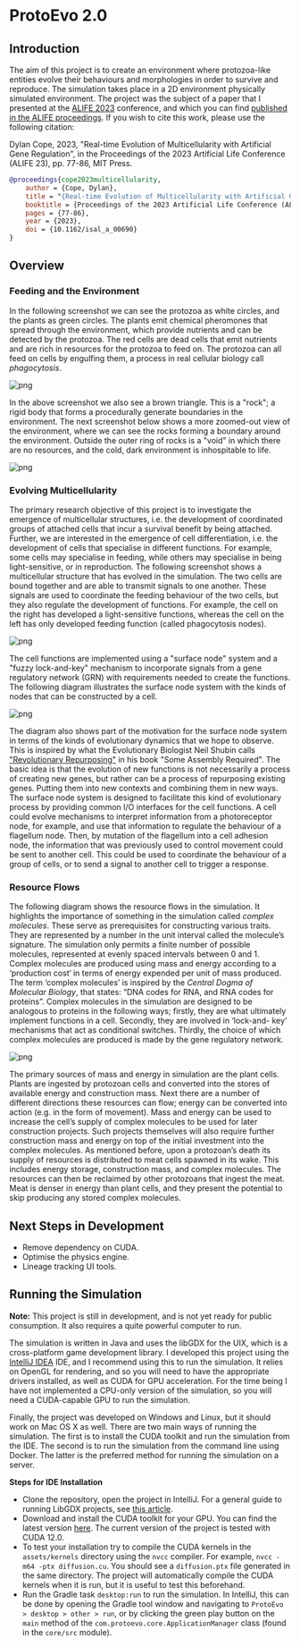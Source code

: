 # ProtoEvo 2.0

## Introduction

The aim of this project is to create an environment where protozoa-like entities evolve their behaviours
and morphologies in order to survive and reproduce.
The simulation takes place in a 2D environment physically simulated environment. The project was the subject of a
paper that I presented at the [ALIFE 2023](https://2023.alife.org/) conference, and which you can find
[published in the ALIFE proceedings](https://direct.mit.edu/isal/proceedings/isal/35/77/116930).
If you wish to cite this work, please use the following citation:

Dylan Cope, 2023, "Real-time Evolution of Multicellularity with Artificial Gene Regulation", in the
Proceedings of the 2023 Artificial Life Conference (ALIFE 23), pp. 77-86, MIT Press.

```bibtex
@proceedings{cope2023multicellularity,
    author = {Cope, Dylan},
    title = "{Real-time Evolution of Multicellularity with Artificial Gene Regulation}",
    booktitle = {Proceedings of the 2023 Artificial Life Conference (ALIFE 23)},
    pages = {77-86},
    year = {2023},
    doi = {10.1162/isal_a_00690}
}
```

## Overview

### Feeding and the Environment

In the following screenshot we can
see the protozoa as white circles, and the plants as green circles. The plants emit chemical pheromones that
spread through the environment, which provide nutrients and can be detected by the protozoa. The red cells are 
dead cells that emit nutrients and are rich in resources for the protozoa to feed on. The protozoa can all feed 
on cells by engulfing them, a process in real cellular biology call _phagocytosis_.

![png](/screenshots/feeding-close.png "Close up feeding")

In the above screenshot we also see a brown triangle. This is a "rock"; a rigid body that forms a
procedurally generate boundaries in the environment. The next screenshot below shows a more zoomed-out view
of the environment, where we can see the rocks forming a boundary around the environment. Outside the outer
ring of rocks is a "void" in which there are no resources, and the cold, dark environment is inhospitable to life.

![png](/screenshots/zoomed-out-screenshot.png "Zoomed out view of the environment")

### Evolving Multicellularity

The primary research objective of this project is to investigate the emergence of multicellular structures,
i.e. the development of coordinated groups of attached cells that incur a survival benefit by being attached.
Further, we are interested in the emergence of cell differentiation, i.e. the development of cells that
specialise in different functions. For example, some cells may specialise in feeding, while others may specialise
in being light-sensitive, or in reproduction. The following screenshot shows a multicellular structure that
has evolved in the simulation. The two cells are bound together and are able to transmit signals to one another.
These signals are used to coordinate the feeding behaviour of the two cells, but they also regulate the development
of functions. For example, the cell on the right has developed a light-sensitive functions, whereas the cell on the
left has only developed feeding function (called phagocytosis nodes).

![png](/screenshots/binding-regulates-photo-construction.png "Evolved multicellular structure")

The cell functions are implemented using a "surface node" system and a "fuzzy lock-and-key" mechanism to
incorporate signals from a gene regulatory network (GRN) with requirements needed to create the functions.
The following diagram illustrates the surface node system with the kinds of nodes that can be constructed by a cell.

![png](/screenshots/surface-node-system.png "Surface node diagram")

The diagram also shows part of the motivation for the surface node system in terms of the kinds of evolutionary 
dynamics that we hope to observe. This is inspired by what the Evolutionary Biologist Neil Shubin calls 
["Revolutionary Repurposing"](https://www.the-scientist.com/reading-frames/revolutionary-repurposing-67552)
in his book "Some Assembly Required". The basic idea is that the evolution of new functions is not necessarily
a process of creating new genes, but rather can be a process of repurposing existing genes. Putting them into 
new contexts and combining them in new ways. The surface node system is designed to facilitate this kind of
evolutionary process by providing common I/O interfaces for the cell functions. A cell could evolve mechanisms to 
interpret information from a photoreceptor node, for example, and use that information to regulate the behaviour
of a flagellum node. Then, by mutation of the flagellum into a cell adhesion node, the information that was previously
used to control movement could be sent to another cell. This could be used to coordinate the behaviour of a group
of cells, or to send a signal to another cell to trigger a response.

### Resource Flows

The following diagram shows the resource flows in the simulation. It highlights the importance of something in the
simulation called _complex molecules_. These serve as prerequisites for constructing various traits.
They are represented by a number in the unit interval called the molecule’s signature. The simulation only permits
a finite number of possible molecules, represented at evenly spaced intervals between 0 and 1. Complex molecules
are produced using mass and energy according to a ‘production cost‘ in terms of energy expended per unit of mass produced.
The term ‘complex molecules’ is inspired by the _Central Dogma of Molecular Biology_, that states: “DNA codes for
RNA, and RNA codes for proteins”. Complex molecules in the simulation are designed to be analogous to proteins in the
following ways; firstly, they are what ultimately implement functions in a cell. Secondly, they are involved in ‘lock-and-
key’ mechanisms that act as conditional switches. Thirdly, the choice of which complex molecules are produced is made
by the gene regulatory network.

![png](/screenshots/resource-flow-protozoa-diagram.png "Resource flows")

The primary sources of mass and energy in simulation are the plant cells. Plants
are ingested by protozoan cells and converted into the stores of available energy and construction mass. Next there are
a number of different directions these resources can flow; energy can be converted into action (e.g. in the form of
movement). Mass and energy can be used to increase the cell’s supply of complex molecules to be used for later 
construction projects. Such projects themselves will also require further construction mass and energy on top of the
initial investment into the complex molecules. As mentioned before, upon a protozoan’s death its supply of resources is
distributed to meat cells spawned in its wake. This includes energy storage, construction mass, and complex molecules.
The resources can then be reclaimed by other protozoans that ingest the meat. Meat is denser in energy than plant
cells, and they present the potential to skip producing any stored complex molecules.

## Next Steps in Development

* Remove dependency on CUDA.
* Optimise the physics engine.
* Lineage tracking UI tools.


## Running the Simulation

**Note:** This project is still in development, and is not yet ready for public consumption. It also requires a
quite powerful computer to run.

The simulation is written in Java and uses the libGDX for the UIX, which is a cross-platform game development library.
I developed this project using the [IntelliJ IDEA](https://www.jetbrains.com/idea/) IDE,
and I recommend using this to run the simulation.
It relies on OpenGL for rendering, and so you will need to have the appropriate drivers installed,
as well as CUDA for GPU acceleration. For the time being I have not 
implemented a CPU-only version of the simulation, so you will need a CUDA-capable GPU to run the simulation.

Finally, the project was developed on Windows and Linux, but it should work on Mac OS X as well.
There are two main ways of running the simulation. The first is to install the CUDA toolkit and run the simulation
from the IDE. The second is to run the simulation from the command line using Docker. The latter is the preferred
method for running the simulation on a server.

**Steps for IDE Installation**

- Clone the repository, open the project in IntelliJ.
For a general guide to running LibGDX projects, see [this article](https://libgdx.com/wiki/start/import-and-running).
- Download and install the CUDA toolkit for your GPU. 
  You can find the latest version [here](https://developer.nvidia.com/cuda-downloads).
  The current version of the project is tested with CUDA 12.0.
- To test your installation try to compile the CUDA kernels in the `assets/kernels` directory using the `nvcc` compiler. 
  For example, `nvcc -m64 -ptx diffusion.cu`. You should see a `diffusion.ptx` file generated in the same directory.
  The project will automatically compile the CUDA kernels when it is run, but it is useful to test this beforehand.
- Run the Gradle task `desktop:run` to run the simulation. In IntelliJ, this can be done by opening the Gradle
  tool window and navigating to `ProtoEvo > desktop > other > run`, or by clicking the green play button on the
  `main` method of the `com.protoevo.core.ApplicationManager` class (found in the `core/src` module).

[//]: # (**Options for Improving Performance**)

[//]: # ()
[//]: # (There are a number of parameters that can be changed for improving the performance of the simulation.)

[//]: # (The most taxing part of the simulation is the physics engine, which slows down according to the number of intersections)

[//]: # (that it needs to handle. Therefore, the most important parameter to change is the number of cells in the simulation.)

[//]: # (You can change the `maxProtozoa`, `maxPlants`, and `maxMeat` parameters in the simulation settings file.)

[//]: # (However, you will likely want to change other parameters as well because having fewer cells will likely result in)

[//]: # (a less interesting simulation. If the protozoa are constantly up against the environment capacity then it will)

[//]: # (be difficult for them to evolve as whether an individual dies is more up to chance. )

[//]: # (In other words, there is less selection pressure on the protozoa to evolve.)

[//]: # ()
[//]: # (The next most important change to make is to turn off the "chemical solution" or at least reduce the resolution)

[//]: # (of the solution cell grid. These parameters can also be found in the `SimulationSettings` as )

[//]: # (`enableChemicalField` and `chemicalFieldResolution`.)